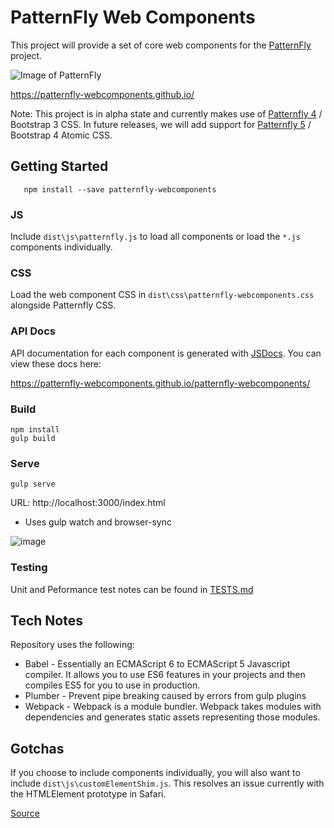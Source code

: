 # PatternFly Web Components
This project will provide a set of core web components for the [PatternFly](https://www.patternfly.org) project.

![Image of PatternFly](https://raw.githubusercontent.com/patternfly-webcomponents/patternfly-webcomponents/master/icons/patternfly-webcomponents.png)

https://patternfly-webcomponents.github.io/

Note: This project is in alpha state and currently makes use of [Patternfly 4](https://github.com/patternfly/patternfly) / Bootstrap 3 CSS. In future releases, we will add support for [Patternfly 5](https://github.com/patternfly/patternfly-css) / Bootstrap 4 Atomic CSS.

## Getting Started
```
   npm install --save patternfly-webcomponents
```

### JS
Include `dist\js\patternfly.js` to load all components or load the `*.js` components individually.

### CSS
Load the web component CSS in `dist\css\patternfly-webcomponents.css` alongside Patternfly CSS.

### API Docs
API documentation for each component is generated with [JSDocs](http://usejsdoc.org/). You can view these docs here:

https://patternfly-webcomponents.github.io/patternfly-webcomponents/

### Build
    npm install
    gulp build
### Serve
    gulp serve
URL: http://localhost:3000/index.html
* Uses gulp watch and browser-sync

![image](https://cloud.githubusercontent.com/assets/12733153/20062925/69b80140-a4d3-11e6-87d7-b2f523b1b869.png)

### Testing
Unit and Peformance test notes can be found in [TESTS.md](TESTS.md)

## Tech Notes
Repository uses the following:

* Babel - Essentially an ECMAScript 6 to ECMAScript 5 Javascript compiler. It allows you to use ES6 features in your projects and then compiles ES5 for you to use in production.
* Plumber - Prevent pipe breaking caused by errors from gulp plugins
* Webpack - Webpack is a module bundler. Webpack takes modules with dependencies and generates static assets representing those modules.

## Gotchas
If you choose to include components individually, you will also want to include `dist\js\customElementShim.js`. This resolves an issue currently with the HTMLElement prototype in Safari.

[Source](https://github.com/babel/babel/issues/1548)
